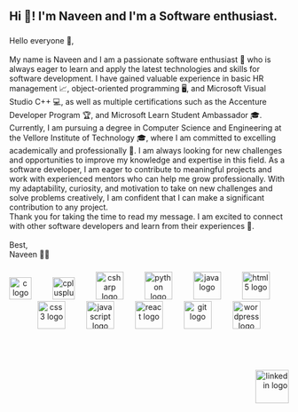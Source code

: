 <h2 align="left">Hi 👋! I'm Naveen and I'm a Software enthusiast.</h2>

###

<p align="left">Hello everyone 👋,<br><br>My name is Naveen and I am a passionate software enthusiast 🤖 who is always eager to learn and apply the latest technologies and skills for software development. I have gained valuable experience in basic HR management 📈, object-oriented programming 🖥️, and Microsoft Visual Studio C++ 💻, as well as multiple certifications such as the Accenture Developer Program 🏆, and Microsoft Learn Student Ambassador 🎓.<br>Currently, I am pursuing a degree in Computer Science and Engineering at the Vellore Institute of Technology 🎓, where I am committed to excelling academically and professionally 🚀. I am always looking for new challenges and opportunities to improve my knowledge and expertise in this field. As a software developer, I am eager to contribute to meaningful projects and work with experienced mentors who can help me grow professionally. With my adaptability, curiosity, and motivation to take on new challenges and solve problems creatively, I am confident that I can make a significant contribution to any project.<br>Thank you for taking the time to read my message. I am excited to connect with other software developers and learn from their experiences 🤝.<br><br>Best,<br>Naveen 👨‍💻</p>

###

<div align="center">
<img src="https://cdn.jsdelivr.net/gh/devicons/devicon/icons/c/c-original.svg" height="40" alt="c logo" />
<img width="30" />
<img src="https://cdn.jsdelivr.net/gh/devicons/devicon/icons/cplusplus/cplusplus-original.svg" height="40" alt="cplusplus logo" />
<img width="30" />
<img src="https://cdn.jsdelivr.net/gh/devicons/devicon/icons/csharp/csharp-original.svg" height="50" alt="csharp logo" />
<img width="30" />
<img src="https://cdn.jsdelivr.net/gh/devicons/devicon/icons/python/python-original.svg" height="50" alt="python logo" />
<img width="30" />
<img src="https://cdn.jsdelivr.net/gh/devicons/devicon/icons/java/java-original.svg" height="50" alt="java logo" />
<img width="30" />
<img src="https://cdn.jsdelivr.net/gh/devicons/devicon/icons/html5/html5-original.svg" height="50" alt="html5 logo" />
<img width="30" />
<img src="https://cdn.jsdelivr.net/gh/devicons/devicon/icons/css3/css3-original.svg" height="50" alt="css3 logo" />
<img width="30" />
<img src="https://cdn.jsdelivr.net/gh/devicons/devicon/icons/javascript/javascript-original.svg" height="50" alt="javascript logo" />
<img width="30" />
<img src="https://cdn.jsdelivr.net/gh/devicons/devicon/icons/react/react-original.svg" height="50" alt="react logo" />
<img width="30" />
<img src="https://cdn.jsdelivr.net/gh/devicons/devicon/icons/git/git-original.svg" height="50" alt="git logo" />
<img width="30" />
<img src="https://cdn.jsdelivr.net/gh/devicons/devicon/icons/wordpress/wordpress-original.svg" height="50" alt="wordpress logo" />
</div>

###
<br><br>
<div align="right">
  <a href="https://www.linkedin.com/in/naveen-kumar-35393a246/" target="_blank">
    <img src="https://img.shields.io/static/v1?message=LinkedIn&logo=linkedin&label=&color=0077B5&logoColor=white&labelColor=&style=for-the-badge" height="60" alt="linkedin logo"  />
  </a>
</div>

###
